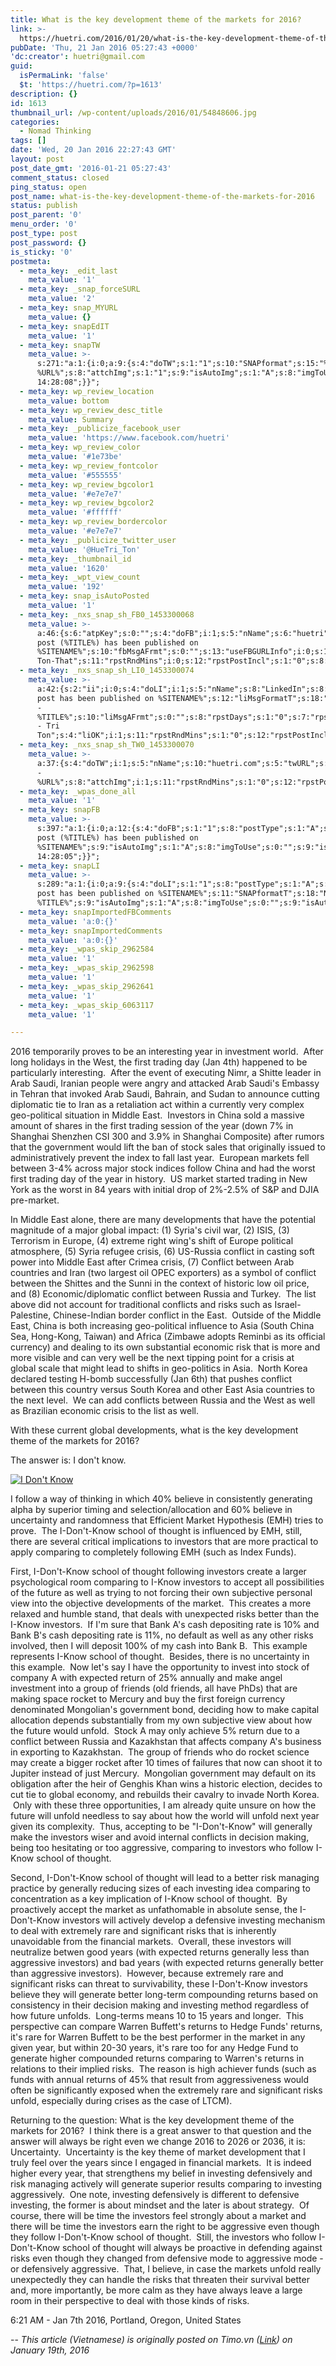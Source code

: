 ```yaml
---
title: What is the key development theme of the markets for 2016?
link: >-
  https://huetri.com/2016/01/20/what-is-the-key-development-theme-of-the-markets-for-2016/
pubDate: 'Thu, 21 Jan 2016 05:27:43 +0000'
'dc:creator': huetri@gmail.com
guid:
  isPermaLink: 'false'
  $t: 'https://huetri.com/?p=1613'
description: {}
id: 1613
thumbnail_url: /wp-content/uploads/2016/01/54848606.jpg
categories:
  - Nomad Thinking
tags: []
date: 'Wed, 20 Jan 2016 22:27:43 GMT'
layout: post
post_date_gmt: '2016-01-21 05:27:43'
comment_status: closed
ping_status: open
post_name: what-is-the-key-development-theme-of-the-markets-for-2016
status: publish
post_parent: '0'
menu_order: '0'
post_type: post
post_password: {}
is_sticky: '0'
postmeta:
  - meta_key: _edit_last
    meta_value: '1'
  - meta_key: _snap_forceSURL
    meta_value: '2'
  - meta_key: snap_MYURL
    meta_value: {}
  - meta_key: snapEdIT
    meta_value: '1'
  - meta_key: snapTW
    meta_value: >-
      s:271:"a:1:{i:0;a:9:{s:4:"doTW";s:1:"1";s:10:"SNAPformat";s:15:"%TITLE% -
      %URL%";s:8:"attchImg";s:1:"1";s:9:"isAutoImg";s:1:"A";s:8:"imgToUse";s:0:"";s:11:"isPrePosted";s:1:"1";s:8:"isPosted";s:1:"1";s:4:"pgID";s:18:"689816682714427393";s:5:"pDate";s:19:"2016-01-20
      14:28:08";}}";
  - meta_key: wp_review_location
    meta_value: bottom
  - meta_key: wp_review_desc_title
    meta_value: Summary
  - meta_key: _publicize_facebook_user
    meta_value: 'https://www.facebook.com/huetri'
  - meta_key: wp_review_color
    meta_value: '#1e73be'
  - meta_key: wp_review_fontcolor
    meta_value: '#555555'
  - meta_key: wp_review_bgcolor1
    meta_value: '#e7e7e7'
  - meta_key: wp_review_bgcolor2
    meta_value: '#ffffff'
  - meta_key: wp_review_bordercolor
    meta_value: '#e7e7e7'
  - meta_key: _publicize_twitter_user
    meta_value: '@HueTri_Ton'
  - meta_key: _thumbnail_id
    meta_value: '1620'
  - meta_key: _wpt_view_count
    meta_value: '192'
  - meta_key: snap_isAutoPosted
    meta_value: '1'
  - meta_key: _nxs_snap_sh_FB0_1453300068
    meta_value: >-
      a:46:{s:6:"atpKey";s:0:"";s:4:"doFB";i:1;s:5:"nName";s:6:"huetri";s:7:"fbAppID";s:15:"381288328662547";s:8:"fbAppSec";s:32:"2c925b0c26457c72f309989e29187a21";s:6:"catSel";s:1:"0";s:8:"catSelEd";s:0:"";s:8:"postType";s:1:"A";s:7:"fbAttch";s:1:"2";s:12:"fbAttchAsVid";i:0;s:6:"imgUpl";s:1:"1";s:11:"fbMsgFormat";s:51:"New
      post (%TITLE%) has been published on
      %SITENAME%";s:10:"fbMsgAFrmt";s:0:"";s:13:"useFBGURLInfo";i:0;s:10:"riComments";s:1:"1";s:12:"riCommentsAA";s:1:"1";s:8:"rpstDays";s:1:"0";s:7:"rpstHrs";s:1:"0";s:8:"rpstMins";s:1:"0";s:6:"rpstOn";i:0;s:8:"rpstStop";s:1:"O";s:11:"rpstOnlyPUP";i:0;s:7:"fltrsOn";i:0;s:11:"rpstBtwDays";a:0:{}s:5:"fbURL";s:32:"https://www.facebook.com/huetri/";s:6:"fbPgID";s:6:"huetri";s:14:"fbAppAuthToken";s:195:"CAAFax5tjDhMBAAPTomevpvaxpmWdGzXrxdHWtPgdZAHx0YDNnjfDZAhbzhDzGrobF2lNiHH3tToRUTWGfY5nRasiW2NtyzVVnt1yANAoU9KiRIoDpINGwOUTV7AdFOzpL8e6rCjsstzNbGYsZBwF8BF9vKNYN8x0KwQOOwKXPZABhneZAOIOBdS2jXSH4EfMZD";s:8:"destType";s:2:"pr";s:18:"fbAppPageAuthToken";s:195:"CAAFax5tjDhMBAAPTomevpvaxpmWdGzXrxdHWtPgdZAHx0YDNnjfDZAhbzhDzGrobF2lNiHH3tToRUTWGfY5nRasiW2NtyzVVnt1yANAoU9KiRIoDpINGwOUTV7AdFOzpL8e6rCjsstzNbGYsZBwF8BF9vKNYN8x0KwQOOwKXPZABhneZAOIOBdS2jXSH4EfMZD";s:13:"fbAppAuthUser";s:17:"10152703895896701";s:17:"fbAppAuthUserName";s:16:"Hue-Tri
      Ton-That";s:11:"rpstRndMins";i:0;s:12:"rpstPostIncl";s:1:"0";s:8:"rpstType";s:1:"2";s:12:"rpstTimeType";s:1:"A";s:12:"rpstFromTime";s:0:"";s:10:"rpstToTime";s:0:"";s:10:"rpstOLDays";s:2:"30";s:10:"rpstNWDays";s:3:"365";s:7:"tagsSel";s:0:"";s:8:"tagsSelX";s:0:"";s:8:"isPosted";s:0:"";s:8:"imgToUse";b:0;s:8:"urlToUse";b:0;s:2:"ii";i:0;s:9:"timeToRun";i:1453300068;}
  - meta_key: _nxs_snap_sh_LI0_1453300074
    meta_value: >-
      a:42:{s:2:"ii";i:0;s:4:"doLI";i:1;s:5:"nName";s:8:"LinkedIn";s:8:"liAPIKey";s:14:"75p0f50xixc9bx";s:8:"liAPISec";s:16:"8PVz8N5cJQmX1VcQ";s:7:"liAttch";s:1:"1";s:6:"catSel";s:1:"0";s:8:"catSelEd";s:0:"";s:5:"grpID";s:0:"";s:11:"liMsgFormat";s:41:"New
      post has been published on %SITENAME%";s:12:"liMsgFormatT";s:18:"New Post
      -
      %TITLE%";s:10:"liMsgAFrmt";s:0:"";s:8:"rpstDays";s:1:"0";s:7:"rpstHrs";s:1:"0";s:8:"rpstMins";s:1:"0";s:6:"rpstOn";i:0;s:8:"rpstStop";s:1:"O";s:11:"rpstOnlyPUP";i:0;s:7:"fltrsOn";i:0;s:11:"rpstBtwDays";a:0:{}s:12:"liOAuthToken";s:40:"78--3740baf9-8c26-4472-b10d-152fdd7ee959";s:18:"liOAuthTokenSecret";s:36:"c10a5f89-a367-4f69-b2f4-de592fc3aa12";s:15:"liOAuthVerifier";s:5:"43723";s:13:"liAccessToken";s:36:"4050a2a5-e38b-4436-9614-32448e99f4f8";s:19:"liAccessTokenSecret";s:36:"72e73a90-4905-4b95-b2b7-3d1d39067cc1";s:10:"liUserInfo";s:20:"n55GWzJSHd
      - Tri
      Ton";s:4:"liOK";i:1;s:11:"rpstRndMins";s:1:"0";s:12:"rpstPostIncl";s:1:"0";s:8:"rpstType";s:1:"2";s:12:"rpstTimeType";s:1:"A";s:12:"rpstFromTime";s:0:"";s:10:"rpstToTime";s:0:"";s:10:"rpstOLDays";s:2:"30";s:10:"rpstNWDays";s:3:"365";s:7:"tagsSel";s:0:"";s:8:"tagsSelX";s:0:"";s:8:"isPosted";s:0:"";s:8:"imgToUse";b:0;s:8:"urlToUse";b:0;s:8:"postType";s:1:"A";s:9:"timeToRun";i:1453300074;}
  - meta_key: _nxs_snap_sh_TW0_1453300070
    meta_value: >-
      a:37:{s:4:"doTW";i:1;s:5:"nName";s:10:"huetri.com";s:5:"twURL";s:30:"https://twitter.com/HueTri_Ton";s:9:"twConsKey";s:25:"YQU2MFvsbvH8zzXERWnbESsHt";s:9:"twConsSec";s:50:"We1ibYJ91h4WkWC27nCcsaIBgtZYAg9t43ktvX1MXQECxo8ww3";s:10:"twAccToken";s:50:"368470665-pvi7E2oGegIIslCqZZkRNkbJhrT3uEeC8rkNdIjj";s:6:"catSel";s:1:"0";s:8:"catSelEd";s:0:"";s:10:"riComments";s:1:"1";s:11:"riCommentsM";s:1:"1";s:12:"riCommentsAA";s:1:"1";s:8:"rpstDays";s:1:"0";s:7:"rpstHrs";s:1:"0";s:8:"rpstMins";s:1:"0";s:6:"rpstOn";i:0;s:8:"rpstStop";s:1:"O";s:11:"rpstOnlyPUP";i:0;s:7:"fltrsOn";i:0;s:11:"rpstBtwDays";a:0:{}s:13:"twAccTokenSec";s:45:"miSQ3e3JT9L9XsLWNScyneFEpwpXog4aBU2S18cwRYLSC";s:11:"twMsgFormat";s:15:"%TITLE%
      -
      %URL%";s:8:"attchImg";i:1;s:11:"rpstRndMins";s:1:"0";s:12:"rpstPostIncl";s:1:"0";s:8:"rpstType";s:1:"2";s:12:"rpstTimeType";s:1:"A";s:12:"rpstFromTime";s:0:"";s:10:"rpstToTime";s:0:"";s:10:"rpstOLDays";s:2:"30";s:10:"rpstNWDays";s:3:"365";s:7:"tagsSel";s:0:"";s:8:"tagsSelX";s:0:"";s:4:"twOK";i:1;s:8:"isPosted";s:0:"";s:8:"imgToUse";b:0;s:2:"ii";i:0;s:9:"timeToRun";i:1453300070;}
  - meta_key: _wpas_done_all
    meta_value: '1'
  - meta_key: snapFB
    meta_value: >-
      s:397:"a:1:{i:0;a:12:{s:4:"doFB";s:1:"1";s:8:"postType";s:1:"A";s:10:"AttachPost";s:1:"2";s:10:"SNAPformat";s:51:"New
      post (%TITLE%) has been published on
      %SITENAME%";s:9:"isAutoImg";s:1:"A";s:8:"imgToUse";s:0:"";s:9:"isAutoURL";s:1:"A";s:8:"urlToUse";s:0:"";s:11:"isPrePosted";s:1:"1";s:8:"isPosted";s:1:"1";s:4:"pgID";s:35:"10152703895896701_10153489457491701";s:5:"pDate";s:19:"2016-01-20
      14:28:05";}}";
  - meta_key: snapLI
    meta_value: >-
      s:289:"a:1:{i:0;a:9:{s:4:"doLI";s:1:"1";s:8:"postType";s:1:"A";s:10:"SNAPformat";s:41:"New
      post has been published on %SITENAME%";s:11:"SNAPformatT";s:18:"New Post -
      %TITLE%";s:9:"isAutoImg";s:1:"A";s:8:"imgToUse";s:0:"";s:9:"isAutoURL";s:1:"A";s:8:"urlToUse";s:0:"";s:11:"isPrePosted";s:1:"1";}}";
  - meta_key: snapImportedFBComments
    meta_value: 'a:0:{}'
  - meta_key: snapImportedComments
    meta_value: 'a:0:{}'
  - meta_key: _wpas_skip_2962584
    meta_value: '1'
  - meta_key: _wpas_skip_2962598
    meta_value: '1'
  - meta_key: _wpas_skip_2962641
    meta_value: '1'
  - meta_key: _wpas_skip_6063117
    meta_value: '1'

---
```

2016 temporarily proves to be an interesting year in investment world.  After long holidays in the West, the first trading day (Jan 4th) happened to be particularly interesting.  After the event of executing Nimr, a Shitte leader in Arab Saudi, Iranian people were angry and attacked Arab Saudi's Embassy in Tehran that invoked Arab Saudi, Bahrain, and Sudan to announce cutting diplomatic tie to Iran as a retaliation act within a currently very complex geo-political situation in Middle East.  Investors in China sold a massive amount of shares in the first trading session of the year (down 7% in Shanghai Shenzhen CSI 300 and 3.9% in Shanghai Composite) after rumors that the government would lift the ban of stock sales that originally issued to administratively prevent the index to fall last year.  European markets fell between 3-4% across major stock indices follow China and had the worst first trading day of the year in history.  US market started trading in New York as the worst in 84 years with initial drop of 2%-2.5% of S&P and DJIA pre-market.

In Middle East alone, there are many developments that have the potential magnitude of a major global impact: (1) Syria's civil war, (2) ISIS, (3) Terrorism in Europe, (4) extreme right wing's shift of Europe political atmosphere, (5) Syria refugee crisis, (6) US-Russia conflict in casting soft power into Middle East after Crimea crisis, (7) Conflict between Arab countries and Iran (two largest oil OPEC exporters) as a symbol of conflict between the Shittes and the Sunni in the context of historic low oil price, and (8) Economic/diplomatic conflict between Russia and Turkey.  The list above did not account for traditional conflicts and risks such as Israel-Palestine, Chinese-Indian border conflict in the East.  Outside of the Middle East, China is both increasing geo-political influence to Asia (South China Sea, Hong-Kong, Taiwan) and Africa (Zimbawe adopts Reminbi as its official currency) and dealing to its own substantial economic risk that is more and more visible and can very well be the next tipping point for a crisis at global scale that might lead to shifts in geo-politics in Asia.  North Korea declared testing H-bomb successfully (Jan 6th) that pushes conflict between this country versus South Korea and other East Asia countries to the next level.  We can add conflicts between Russia and the West as well as Brazilian economic crisis to the list as well.

With these current global developments, what is the key development theme of the markets for 2016?

The answer is: I don't know.

[![I Don't Know](https://huetri.com/wp-content/uploads/2016/01/54848606.jpg)](https://huetri.com/wp-content/uploads/2016/01/54848606.jpg)

I follow a way of thinking in which 40% believe in consistently generating alpha by superior timing and selection/allocation and 60% believe in uncertainty and randomness that Efficient Market Hypothesis (EMH) tries to prove.  The I-Don't-Know school of thought is influenced by EMH, still, there are several critical implications to investors that are more practical to apply comparing to completely following EMH (such as Index Funds).

First, I-Don't-Know school of thought following investors create a larger psychological room comparing to I-Know investors to accept all possibilities of the future as well as trying to not forcing their own subjective personal view into the objective developments of the market.  This creates a more relaxed and humble stand, that deals with unexpected risks better than the I-Know investors.  If I'm sure that Bank A's cash depositing rate is 10% and Bank B's cash depositing rate is 11%, no default as well as any other risks involved, then I will deposit 100% of my cash into Bank B.  This example represents I-Know school of thought.  Besides, there is no uncertainty in this example.  Now let's say I have the opportunity to invest into stock of company A with expected return of 25% annually and make angel investment into a group of friends (old friends, all have PhDs) that are making space rocket to Mercury and buy the first foreign currency denominated Mongolian's government bond, deciding how to make capital allocation depends substantially from my own subjective view about how the future would unfold.  Stock A may only achieve 5% return due to a conflict between Russia and Kazakhstan that affects company A's business in exporting to Kazakhstan.  The group of friends who do rocket science may create a bigger rocket after 10 times of failures that now can shoot it to Jupiter instead of just Mercury.  Mongolian government may default on its obligation after the heir of Genghis Khan wins a historic election, decides to cut tie to global economy, and rebuilds their cavalry to invade North Korea.  Only with these three opportunities, I am already quite unsure on how the future will unfold needless to say about how the world will unfold next year given its complexity.  Thus, accepting to be "I-Don't-Know" will generally make the investors wiser and avoid internal conflicts in decision making, being too hesitating or too aggressive, comparing to investors who follow I-Know school of thought.

Second, I-Don't-Know school of thought will lead to a better risk managing practice by generally reducing sizes of each investing idea comparing to concentration as a key implication of I-Know school of thought.  By proactively accept the market as unfathomable in absolute sense, the I-Don't-Know investors will actively develop a defensive investing mechanism to deal with extremely rare and significant risks that is inherently unavoidable from the financial markets.  Overall, these investors will neutralize betwen good years (with expected returns generally less than aggressive investors) and bad years (with expected returns generally better than aggressive investors).  However, because extremely rare and significant risks can threat to survivability, these I-Don't-Know investors believe they will generate better long-term compounding returns based on consistency in their decision making and investing method regardless of how future unfolds.  Long-terms means 10 to 15 years and longer.  This perspective can compare Warren Buffett's returns to Hedge Funds' returns, it's rare for Warren Buffett to be the best performer in the market in any given year, but within 20-30 years, it's rare too for any Hedge Fund to generate higher compounded returns comparing to Warren's returns in relations to their implied risks.  The reason is high achiever funds (such as funds with annual returns of 45% that result from aggressiveness would often be significantly exposed when the extremely rare and significant risks unfold, especially during crises as the case of LTCM).

Returning to the question: What is the key development theme of the markets for 2016?  I think there is a great answer to that question and the answer will always be right even we change 2016 to 2026 or 2036, it is: Uncertainty.  Uncertainty is the key theme of market development that I truly feel over the years since I engaged in financial markets.  It is indeed higher every year, that strengthens my belief in investing defensively and risk managing actively will generate superior results comparing to investing aggressively.  One note, investing defensively is different to defensive investing, the former is about mindset and the later is about strategy.  Of course, there will be time the investors feel strongly about a market and there will be time the investors earn the right to be aggressive even though they follow I-Don't-Know school of thought.  Still, the investors who follow I-Don't-Know school of thought will always be proactive in defending against risks even though they changed from defensive mode to aggressive mode - or defensively aggressive.  That, I believe, in case the markets unfold really unexpectedly they can handle the risks that threaten their survival better and, more importantly, be more calm as they have always leave a large room in their perspective to deal with those kinds of risks.

6:21 AM - Jan 7th 2016, Portland, Oregon, United States

\-- _This article (Vietnamese) is originally posted on Timo.vn ([Link](https://timo.vn/blog/bai-viet-chuyen-gia/huong-phat-trien-chu-dao-cua-cac-thi-truong-2016/)) on January 19th, 2016_
